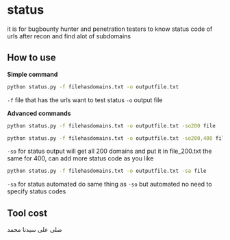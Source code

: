 # status
it is for bugbounty hunter and penetration testers to know status code of urls after recon and find alot of subdomains

## How to use
**Simple command**
```sh
python status.py -f filehasdomains.txt -o outputfile.txt
```
`-f` file that has the urls want to test status
`-o` output file

**Advanced commands**
```sh
python status.py -f filehasdomains.txt -o outputfile.txt -so200 file
```
```sh
python status.py -f filehasdomains.txt -o outputfile.txt -so200,400 file
```
`-so` for status output will get all 200 domains and put it in file_200.txt the same for 400, can add more status code as you like

```sh
python status.py -f filehasdomains.txt -o outputfile.txt -sa file
```
`-sa` for status automated do same thing as `-so` but automated no need to specify status codes 

## Tool cost
صلى على سيدنا محمد
